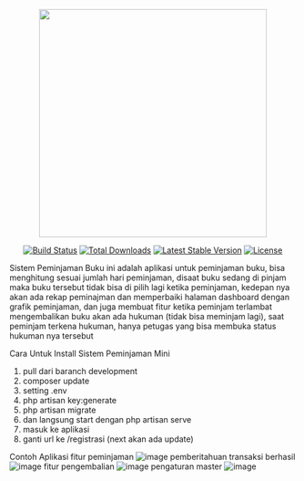 <p align="center"><a href="https://laravel.com" target="_blank"><img src="https://raw.githubusercontent.com/laravel/art/master/logo-lockup/5%20SVG/2%20CMYK/1%20Full%20Color/laravel-logolockup-cmyk-red.svg" width="400"></a></p>

<p align="center">
<a href="https://travis-ci.org/laravel/framework"><img src="https://travis-ci.org/laravel/framework.svg" alt="Build Status"></a>
<a href="https://packagist.org/packages/laravel/framework"><img src="https://img.shields.io/packagist/dt/laravel/framework" alt="Total Downloads"></a>
<a href="https://packagist.org/packages/laravel/framework"><img src="https://img.shields.io/packagist/v/laravel/framework" alt="Latest Stable Version"></a>
<a href="https://packagist.org/packages/laravel/framework"><img src="https://img.shields.io/packagist/l/laravel/framework" alt="License"></a>
</p>

Sistem Peminjaman Buku ini adalah aplikasi untuk peminjaman buku, bisa menghitung sesuai jumlah hari peminjaman, 
disaat buku sedang di pinjam maka buku tersebut tidak bisa di pilih lagi ketika peminjaman, 
kedepan nya akan ada rekap peminajman dan memperbaiki halaman dashboard dengan grafik peminjaman, 
dan juga membuat fitur ketika peminjam terlambat mengembalikan buku akan ada hukuman (tidak bisa meminjam lagi),
saat peminjam terkena hukuman, hanya petugas yang bisa membuka status hukuman nya tersebut



Cara Untuk Install Sistem Peminjaman Mini

1. pull dari baranch development
2. composer update
3. setting .env
4. php artisan key:generate
5. php artisan migrate
6. dan langsung start dengan php artisan serve
7. masuk ke aplikasi
8. ganti url ke /registrasi (next akan ada update)


Contoh Aplikasi
fitur peminjaman
![image](https://user-images.githubusercontent.com/52590303/139216458-1e1fba80-371c-41bd-b065-578d1b7f2e28.png)
pemberitahuan transaksi berhasil
![image](https://user-images.githubusercontent.com/52590303/139216608-ed668054-d550-4d02-9114-2563f314e534.png)
fitur pengembalian
![image](https://user-images.githubusercontent.com/52590303/139216689-d2e1d217-8de1-4fff-93d4-13f9ddfcd301.png)
pengaturan master
![image](https://user-images.githubusercontent.com/52590303/139216959-ae6214e8-22a3-4e22-a9d5-7e2d9ceb1458.png)


